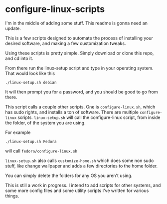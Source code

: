 # configure-linux-scripts
I'm in the middle of adding some stuff. This readme is gonna need an update.

This is a few scripts designed to automate the process of installing your desired software, and making a few customization tweaks.

Using these scripts is pretty simple. Simply download or clone this repo, and cd into it.

From there run the linux-setup script and type in your operating system. That would look like this
```
./linux-setup.sh debian
```

It will then prompt you for a password, and you should be good to go from there.

This script calls a couple other scripts. One is `configure-linux.sh`, which has sudo rights, and installs a ton of software. There are multiple `configure-linux` scripts. `linux-setup.sh` will call the configure-linux script, from inside the folder, of the system you are using. 

For example
```
./linux-setup.sh Fedora
```
will call `fedora/configure-linux.sh`


`linux-setup.sh` also calls `customize-home.sh` which does some non sudo stuff, like change wallpaper and adds a few directories to the home folder.

You can simply delete the folders for any OS you aren't using.

This is still a work in progress. I intend to add scripts for other systems, and some more config files and some utility scripts I've written for various things.
